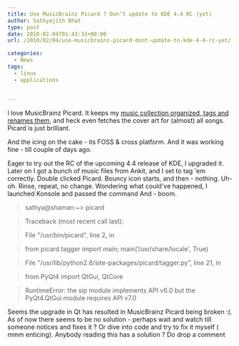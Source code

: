 ```yaml
---
title: Use MusicBrainz Picard ? Don’t update to KDE 4.4 RC (yet)
author: Sathyajith Bhat
type: post
date: 2010-02-04T01:43:33+00:00
url: /2010/02/04/use-musicbrainz-picard-dont-update-to-kde-4-4-rc-yet/

categories:
  - News
tags:
  - linux
  - applications


---
```

I love MusicBrainz Picard. It keeps my [music collection organized, tags and renames them][1], and heck even fetches the cover art for (almost) all songs. Picard is just brilliant.

And the icing on the cake - its FOSS & cross platform. And it was working fine - till couple of days ago.
  


Eager to try out the RC of the upcoming 4.4 release of KDE, I upgraded it. Later on I got a bunch of music files from Ankit, and I set to tag 'em correctly. Double clicked Picard. Bouncy icon starts, and then - nothing. Uh-oh. Rinse, repeat, no change. Wondering what could've happened, I launched Konsole and passed the command And - boom.

> sathya@shaman:~> picard
  
> Traceback (most recent call last):
  
> File "/usr/bin/picard", line 2, in
  
> from picard.tagger import main; main(&#8216;/usr/share/locale', True)
  
> File "/usr/lib/python2.6/site-packages/picard/tagger.py", line 21, in
  
> from PyQt4 import QtGui, QtCore
  
> RuntimeError: the sip module implements API v6.0 but the PyQt4.QtGui module requires API v7.0

Seems the upgrade in Qt has resulted in MusicBrainz Picard being broken :(. As of now there seems to be no solution - perhaps wait and watch till someone notices and fixes it ? Or dive into code and try to fix it myself ( mmm enticing). Anybody reading this has a solution ? Do drop a comment

 [1]: https://sathyabh.at/2008/07/27/how-organise-and-tag-music-mp3-files-automatically-using-musicbrainz-picard-tagger/
